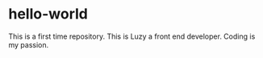 # hello-world
This is a first time repository.
This is Luzy a front end developer. Coding is my passion.
